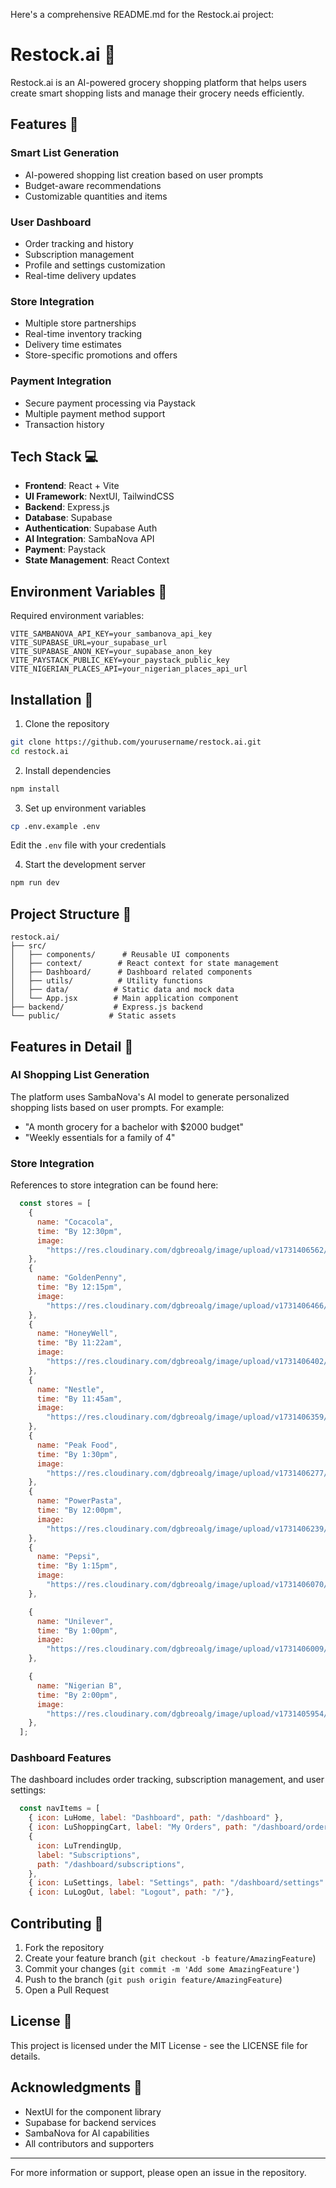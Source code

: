 Here's a comprehensive README.md for the Restock.ai project:

# Restock.ai 🛒

Restock.ai is an AI-powered grocery shopping platform that helps users create smart shopping lists and manage their grocery needs efficiently.

## Features 🌟

### Smart List Generation
- AI-powered shopping list creation based on user prompts
- Budget-aware recommendations
- Customizable quantities and items

### User Dashboard
- Order tracking and history
- Subscription management
- Profile and settings customization
- Real-time delivery updates

### Store Integration
- Multiple store partnerships
- Real-time inventory tracking
- Delivery time estimates
- Store-specific promotions and offers

### Payment Integration
- Secure payment processing via Paystack
- Multiple payment method support
- Transaction history

## Tech Stack 💻

- **Frontend**: React + Vite
- **UI Framework**: NextUI, TailwindCSS
- **Backend**: Express.js
- **Database**: Supabase
- **Authentication**: Supabase Auth
- **AI Integration**: SambaNova API
- **Payment**: Paystack
- **State Management**: React Context

## Environment Variables 🔐

Required environment variables:

```env
VITE_SAMBANOVA_API_KEY=your_sambanova_api_key
VITE_SUPABASE_URL=your_supabase_url
VITE_SUPABASE_ANON_KEY=your_supabase_anon_key
VITE_PAYSTACK_PUBLIC_KEY=your_paystack_public_key
VITE_NIGERIAN_PLACES_API=your_nigerian_places_api_url
```

## Installation 🚀

1. Clone the repository
```bash
git clone https://github.com/yourusername/restock.ai.git
cd restock.ai
```

2. Install dependencies
```bash
npm install
```

3. Set up environment variables
```bash
cp .env.example .env
```
Edit the `.env` file with your credentials

4. Start the development server
```bash
npm run dev
```

## Project Structure 📁

```
restock.ai/
├── src/
│   ├── components/      # Reusable UI components
│   ├── context/        # React context for state management
│   ├── Dashboard/      # Dashboard related components
│   ├── utils/          # Utility functions
│   ├── data/          # Static data and mock data
│   └── App.jsx        # Main application component
├── backend/           # Express.js backend
└── public/           # Static assets
```

## Features in Detail 📝

### AI Shopping List Generation
The platform uses SambaNova's AI model to generate personalized shopping lists based on user prompts. For example:
- "A month grocery for a bachelor with $2000 budget"
- "Weekly essentials for a family of 4"

### Store Integration
References to store integration can be found here:

```9:66:src/components/Stores.jsx
  const stores = [
    {
      name: "Cocacola",
      time: "By 12:30pm",
      image:
        "https://res.cloudinary.com/dgbreoalg/image/upload/v1731406562/Coca-Cola_yfvztt.jpg",
    },
    {
      name: "GoldenPenny",
      time: "By 12:15pm",
      image:
        "https://res.cloudinary.com/dgbreoalg/image/upload/v1731406466/goldenpenny_ebcbhl.jpg",
    },
    {
      name: "HoneyWell",
      time: "By 11:22am",
      image:
        "https://res.cloudinary.com/dgbreoalg/image/upload/v1731406402/honeywell_s6cquy.png",
    },
    {
      name: "Nestle",
      time: "By 11:45am",
      image:
        "https://res.cloudinary.com/dgbreoalg/image/upload/v1731406359/Nestle-Logo_xmbsay.png",
    },
    {
      name: "Peak Food",
      time: "By 1:30pm",
      image:
        "https://res.cloudinary.com/dgbreoalg/image/upload/v1731406277/Peak_r9dwgu.webp",
    },
    {
      name: "PowerPasta",
      time: "By 12:00pm",
      image:
        "https://res.cloudinary.com/dgbreoalg/image/upload/v1731406239/dufil_nqhv0b.jpg",
    },
    {
      name: "Pepsi",
      time: "By 1:15pm",
      image:
        "https://res.cloudinary.com/dgbreoalg/image/upload/v1731406070/Pepsi1_kvo4lz.jpg",
    },

    {
      name: "Unilever",
      time: "By 1:00pm",
      image:
        "https://res.cloudinary.com/dgbreoalg/image/upload/v1731406009/Unilever-logo_mo5nuu.jpg",
    },

    {
      name: "Nigerian B",
      time: "By 2:00pm",
      image:
        "https://res.cloudinary.com/dgbreoalg/image/upload/v1731405954/NB_reiihb.jpg",
    },
  ];
```


### Dashboard Features
The dashboard includes order tracking, subscription management, and user settings:

```45:54:src/Dashboard/Dashboard.jsx
  const navItems = [
    { icon: LuHome, label: "Dashboard", path: "/dashboard" },
    { icon: LuShoppingCart, label: "My Orders", path: "/dashboard/orders" },
    {
      icon: LuTrendingUp,
      label: "Subscriptions",
      path: "/dashboard/subscriptions",
    },
    { icon: LuSettings, label: "Settings", path: "/dashboard/settings" },
    { icon: LuLogOut, label: "Logout", path: "/"},
```


## Contributing 🤝

1. Fork the repository
2. Create your feature branch (`git checkout -b feature/AmazingFeature`)
3. Commit your changes (`git commit -m 'Add some AmazingFeature'`)
4. Push to the branch (`git push origin feature/AmazingFeature`)
5. Open a Pull Request

## License 📄

This project is licensed under the MIT License - see the LICENSE file for details.

## Acknowledgments 👏

- NextUI for the component library
- Supabase for backend services
- SambaNova for AI capabilities
- All contributors and supporters

---

For more information or support, please open an issue in the repository.
